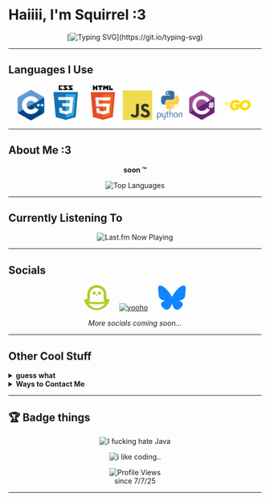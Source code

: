 # Haiiii, I'm Squirrel :3

<div align="center">

[![Typing SVG](https://readme-typing-svg.herokuapp.com?font=Fira+Code&size=24&duration=3000&pause=1000&random=true&color=F7418F&center=true&vCenter=true&width=500&lines=Minor+(13-15);I+LOVE+PYTHON+AND+C%23!!!!!;Open+Source+(sorta);Self-Taught+:3;programming+IS+my+passion+:333;bi-gender;gay+llala;he+greg+on+my+boys+til+I+YAYAYAYAYAYA;love+u+pookie+(hyper+:3);i'm+a+closeted+emo)](https://git.io/typing-svg)

</div>

---

## Languages I Use

<div align="center">
  <img src="assets/README/languages/cpp.svg" width="60" alt="C++" title="C++">
  <img src="assets/README/languages/css.svg" width="70" alt="CSS" title="CSS">
  <img src="assets/README/languages/html.svg" width="70" alt="HTML" title="HTML">
  <img src="assets/README/languages/js.svg" width="60" alt="JavaScript" title="JavaScript">
  <img src="assets/README/languages/python.svg" width="60" alt="Python" title="Python">
  <img src="assets/README/languages/csharp.svg" width="60" alt="C#" title="C#">
  <img src="assets/README/languages/golang.svg" width="70" alt="Golang" title="Go">
</div>

---

## About Me :3

<div align="center">
  
**soon :tm:**

<img src="https://github-readme-stats.vercel.app/api/top-langs/?username=5quirre1&layout=donut&langs_count=6&theme=github_dark&hide_border=true&bg_color=00000000&border_radius=20" alt="Top Languages">

</div>

---

## Currently Listening To

<div align="center">
  <img src="https://last-fm-ruby.vercel.app/?username=Squirre1Z&bg=240046&cardBg=3C096C&primary=FFFFFF&secondary=E0AAFF&accent=9D4EDD&playing=9D4EDD&recently=FF5E5B&round=24&titleSize=18" alt="Last.fm Now Playing">
</div>

---

## Socials

<div align="center">
  
  <a href="https://pikidiary.lol/@squirrel"><img src="/assets/README/icons/piki.png" height="50" alt="pikidiary"/></a>
  &nbsp;
  &nbsp;
  <a href="https://yooho.us/userinfo.php?uid=4"><img src="https://yooho.us/themes/default/xoops-logo.png" height="50" alt="yooho"/></a>
  &nbsp;
  &nbsp;
  <a href="https://bsky.app/profile/5quirre1.bsky.social"><img src="assets/README/icons/bluesky.png" height="50" alt="yooho"/></a>
  

  <p><i>More socials coming soon...</i></p>

</div>

---

## Other Cool Stuff

<details>
  <summary><strong>guess what</strong></summary>
  <br>
  <div align="center">
     chicken butt 📎📎📎📎📎📎📎📎📎📎📎📎📎📎📎📎📎📎📎📎📎📎📎📎📎📎📎📎📎📎📎📎📎📎📎📎📎📎📎📎📎📎📎📎📎📎📎📎📎📎📎📎📎📎📎📎📎📎📎📎📎📎📎📎📎📎📎📎📎📎📎📎📎📎📎📎📎📎📎📎📎📎📎📎📎📎📎📎📎📎📎📎📎📎📎📎📎📎📎📎📎📎📎📎📎📎📎📎📎📎📎📎📎📎📎📎📎📎📎📎📎📎📎📎📎📎📎📎📎📎📎📎📎📎📎📎📎📎📎📎📎📎📎📎📎📎📎📎📎📎📎📎📎📎📎📎📎📎📎📎📎📎📎📎📎📎📎📎📎📎📎📎📎📎📎📎📎📎📎📎📎📎📎📎📎📎📎📎📎📎📎📎📎📎📎📎📎📎📎📎📎📎📎📎📎📎📎📎📎📎📎📎📎📎📎📎📎📎📎📎📎📎📎📎📎📎📎📎📎📎📎📎📎📎📎📎📎📎📎📎📎📎📎📎📎📎📎📎📎📎📎📎📎📎📎📎📎📎📎📎📎📎📎📎📎📎📎📎📎📎📎📎📎
  </div>
</details>

<details>
  <summary><strong>Ways to Contact Me</strong></summary>
  <br>
  <div align="center">
    <a href="https://discord.com/users/1127731486485921813">
      <img src="https://img.shields.io/badge/Discord-7289DA?style=for-the-badge&logo=discord&logoColor=white" alt="Discord">
    </a>
    <a href="mailto:squirrelhomebrew@gmail.com">
      <img src="https://img.shields.io/badge/Email-D14836?style=for-the-badge&logo=gmail&logoColor=white" alt="Email">
    </a>
  </div>
</details>

---

## 🏆 Badge things

<div align="center">
  
  <img src="https://forthebadge.com/images/badges/i-fucking-hate-java.svg" alt="I fucking hate Java">
  
  ![i like coding..](https://img.shields.io/badge/-hyper%20coder%20or%20smth-%23152f4f?style=for-the-badge)
  
  ![Profile Views](https://komarev.com/ghpvc/?username=5quirre1&color=blueviolet&style=for-the-badge&label=Profile+Views)<br>since 7/7/25

</div>

---


<!--
  <img src="assets/README/languages/Go_dancing!!!.gif" width="60">
  <img src="assets/README/languages/C.svg" width="60">
  <img src="assets/README/languages/lua.svg" width="60">
  <img src="assets/README/languages/ts.svg" width="60">
  <img src="assets/README/languages/qbasic.png" width="60">
  <img src="assets/README/languages/BASIC.png" width="60">
  ^ I made this btw !!!
-->
